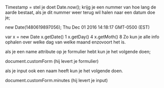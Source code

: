 Timestamp = stel je doet Date.now(); krijg je een nummer van hoe lang de aarde bestaat, als je dit nummer weer terug wil halen naar een datum doe je;

new Date(1480619897056);
Thu Dec 01 2016 14:18:17 GMT-0500 (EST)

var x = new Date
x.getDate()
1
x.getDay()
4
x.getMoth()
8
Zo kun je alle info ophalen over welke dag van welke maand enzovoort het is. 

als je een name attribute op je formulier hebt kun je het volgende doen;

document.customForm
(hij levert je formulier)

als je input ook een naam heeft kun je het volgende doen.

document.customForm.minutes
(hij levert je input)



